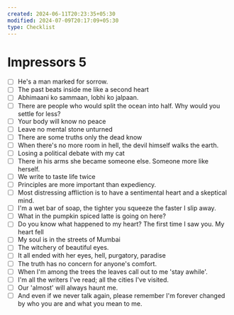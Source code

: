 ```yaml
---
created: 2024-06-11T20:23:35+05:30
modified: 2024-07-09T20:17:09+05:30
type: Checklist
---
```


# Impressors 5

- [ ] He's a man marked for sorrow.
- [ ] The past beats inside me like a second heart
- [ ] Abhimaani ko sammaan, lobhi ko jalpaan.
- [ ] There are people who would split the ocean into half. Why would you settle for less?
- [ ] Your body will know no peace
- [ ] Leave no mental stone unturned
- [ ] There are some truths only the dead know
- [ ] When there's no more room in hell, the devil himself walks the earth.
- [ ] Losing a political debate with my cat
- [ ] There in his arms she became someone else. Someone more like herself.
- [ ] We write to taste life twice
- [ ] Principles are more important than expediency.
- [ ] Most distressing affliction is to have a sentimental heart and a skeptical mind.
- [ ] I'm a wet bar of soap, the tighter you squeeze the faster I slip away.
- [ ] What in the pumpkin spiced latte is going on here?
- [ ] Do you know what happened to my heart? The first time I saw you. My heart fell
- [ ] My soul is in the streets of Mumbai
- [ ] The witchery of beautiful eyes.
- [ ] It all ended with her eyes, hell, purgatory, paradise
- [ ] The truth has no concern for anyone's comfort.
- [ ] When I'm among the trees the leaves call out to me 'stay awhile'.
- [ ] I'm all the writers I've read; all the cities I've visited.
- [ ] Our 'almost' will always haunt me.
- [ ] And even if we never talk again, please remember I'm forever changed by who you are and what you mean to me.
